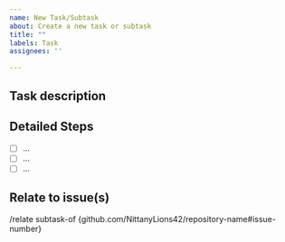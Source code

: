 ```yaml
---
name: New Task/Subtask
about: Create a new task or subtask
title: ""
labels: Task
assignees: ''

---
```


## Task description
<!-- Please indicate the task's purpose and goal. -->

## Detailed Steps
<!-- Please specify the individual steps and/or provide relevant references. -->

- [ ] ...
- [ ] ...
- [ ] ...

## Relate to issue(s)
<!-- Please specify any related issues using the format `/relate relation-type #issue-number`
<!-- Multiple relations can be added, must be one per line -->

/relate subtask-of {github.com/NittanyLions42/repository-name#issue-number}

